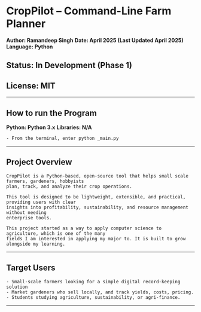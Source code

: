 # CropPilot – Command-Line Farm Planner


**Author: Ramandeep Singh**
**Date: April 2025 (Last Updated April 2025)**
**Language: Python**

## Status: In Development (Phase 1)
## License: MIT

______________________________________________

## How to run the Program 

**Python: Python 3.x**
**Libraries: N/A**

    - From the terminal, enter python _main.py

______________________________________________

## Project Overview

    CropPilot is a Python-based, open-source tool that helps small scale farmers, gardeners, hobbyists 
    plan, track, and analyze their crop operations.

    This tool is designed to be lightweight, extensible, and practical, providing users with clear 
    insights into profitability, sustainability, and resource management without needing 
    enterprise tools.

    This project started as a way to apply computer science to agriculture, which is one of the many
    fields I am interested in applying my major to. It is built to grow alongside my learning.

______________________________________________

## Target Users 

    - Small-scale farmers looking for a simple digital record-keeping solution
    - Market gardeners who sell locally, and track yields, costs, pricing.
    - Students studying agriculture, sustainability, or agri-finance.

______________________________________________
